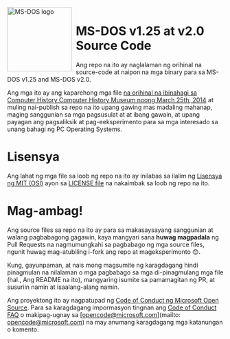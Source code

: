 <img width="150" height="150" align="left" style="float: left; margin: 0 10px 0 0;" alt="MS-DOS logo" src="https://github.com/Microsoft/MS-DOS/blob/master/msdos-logo.png">   

# MS-DOS v1.25 at v2.0 Source Code
Ang repo na ito ay naglalaman ng orihinal na source-code at naipon na mga binary para sa MS-DOS v1.25 and MS-DOS v2.0.

Ang mga ito ay ang kaparehong mga file [na orihinal na ibinahagi sa Computer History Computer History Museum noong March 25th, 2014]( http://www.computerhistory.org/atchm/microsoft-ms-dos-early-source-code/) at muling nai-publish sa repo na ito upang gawing mas madaling mahanap, maging sanggunian sa mga pagsusulat at at ibang gawain, at upang payagan ang pagsaliksik at pag-eeksperimento para sa mga interesado sa unang bahagi ng PC Operating Systems.

# Lisensya
Ang lahat ng mga file sa loob ng repo na ito ay inilabas sa ilalim ng [Lisensya ng MIT (OSI)]( https://en.wikipedia.org/wiki/MIT_License) ayon sa [LICENSE file](https://github.com/Microsoft/MS-DOS/blob/master/LICENSE.md) na nakaimbak sa loob ng repo na ito.

# Mag-ambag!
Ang source files sa repo na ito ay para sa makasaysayang sanggunian at walang pagbabagong gagawin, kaya mangyari sana **huwag magpadala** ng Pull Requests na nagmumungkahi sa pagbabago ng mga source files, ngunit huwag mag-atubiling i-fork ang repo at mageksperimonto 😊.

Kung, gayunpaman, at nais mong magsumite ng karagdagang hindi pinagmulan na nilalaman o mga pagbabago sa mga di-pinagmulang mga file (hal., Ang README na ito), mangyaring isumite sa pamamagitan ng PR, at susuriin namin at isaalang-alang namin.

Ang proyektong ito ay nagpatupad ng [Code of Conduct ng Microsoft Open Source](https://opensource.microsoft.com/codeofconduct/). Para sa karagdagang impormasyon tingnan ang [Code of Conduct FAQ](https://opensource.microsoft.com/codeofconduct/faq/) o makipag-ugnay sa [opencode@microsoft.com](mailto: opencode@microsoft.com) na may anumang karagdagang mga katanungan o komento.
